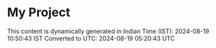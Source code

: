 # My Project

This content is dynamically generated in Indian Time (IST): 2024-08-19 10:50:43 IST
Converted to UTC: 2024-08-19 05:20:43 UTC
